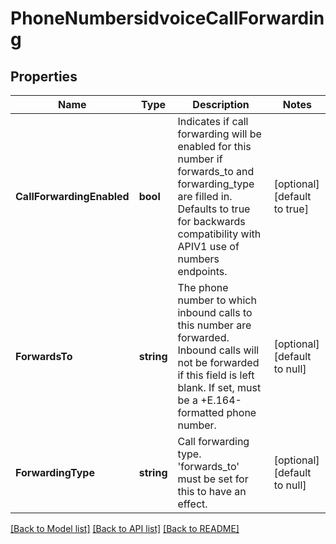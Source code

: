 # PhoneNumbersidvoiceCallForwarding

## Properties
Name | Type | Description | Notes
------------ | ------------- | ------------- | -------------
**CallForwardingEnabled** | **bool** | Indicates if call forwarding will be enabled for this number if forwards_to and forwarding_type are filled in. Defaults to true for backwards compatibility with APIV1 use of numbers endpoints. | [optional] [default to true]
**ForwardsTo** | **string** | The phone number to which inbound calls to this number are forwarded. Inbound calls will not be forwarded if this field is left blank. If set, must be a +E.164-formatted phone number. | [optional] [default to null]
**ForwardingType** | **string** | Call forwarding type. &#x27;forwards_to&#x27; must be set for this to have an effect. | [optional] [default to null]

[[Back to Model list]](../README.md#documentation-for-models) [[Back to API list]](../README.md#documentation-for-api-endpoints) [[Back to README]](../README.md)

